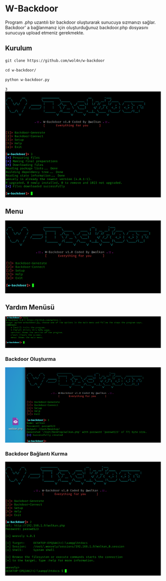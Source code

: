 # W-Backdoor 
Program .php uzantılı bir backdoor oluşturarak sunucuya sızmanızı sağlar. Backdoor' a bağlanmanız için oluşturduğunuz backdoor.php dosyasını sunucuya upload etmeniz gerekmekte.

## Kurulum
`git clone https://github.com/wol4n/w-backdoor`

`cd w-backdoor/`

`python w-backdoor.py`

`3`
<img src="https://github.com/wolk4n/w-backdoor/blob/main/img/setup.png">

## Menu
<img src="https://github.com/wolk4n/w-backdoor/blob/main/img/menu.png">

## Yardım Menüsü
<img src="https://github.com/wolk4n/w-backdoor/blob/main/img/help.png">

### Backdoor Oluşturma
<img src="https://github.com/wolk4n/w-backdoor/blob/main/img/generate.png">

### Backdoor Bağlantı Kurma
<img src="https://github.com/wolk4n/w-backdoor/blob/main/img/connect.png">
